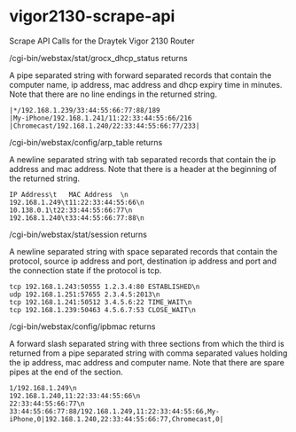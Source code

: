 # vigor2130-scrape-api
Scrape API Calls for the Draytek Vigor 2130 Router

/cgi-bin/webstax/stat/grocx_dhcp_status returns

A pipe separated string with forward separated records that contain the
computer name, ip address, mac address and dhcp expiry time in minutes. 
Note that there are no line endings in the returned string.

```
|*/192.168.1.239/33:44:55:66:77:88/189
|My-iPhone/192.168.1.241/11:22:33:44:55:66/216
|Chromecast/192.168.1.240/22:33:44:55:66:77/233|
```

/cgi-bin/webstax/config/arp_table returns

A newline separated string with tab separated records that contain the
ip address and mac address.
Note that there is a header at the beginning of the returned string. 

```
IP Address\t   MAC Address	\n
192.168.1.249\t11:22:33:44:55:66\n
10.138.0.1\t22:33:44:55:66:77\n
192.168.1.240\t33:44:55:66:77:88\n
```

/cgi-bin/webstax/stat/session returns

A newline separated string with space separated records that contain the 
protocol, source ip address and port, destination ip address and port and the 
connection state if the protocol is tcp.

```
tcp 192.168.1.243:50555 1.2.3.4:80 ESTABLISHED\n
udp 192.168.1.251:57655 2.3.4.5:2013\n
tcp 192.168.1.241:50512 3.4.5.6:22 TIME_WAIT\n
tcp 192.168.1.239:50463 4.5.6.7:53 CLOSE_WAIT\n
```

/cgi-bin/webstax/config/ipbmac returns

A forward slash separated string with three sections from which the third is returned from a pipe separated string with
comma separated values holding the ip address, mac address and computer name. Note that there are spare pipes at the end
of the section.

```
1/192.168.1.249\n
192.168.1.240,11:22:33:44:55:66\n
22:33:44:55:66:77\n
33:44:55:66:77:88/192.168.1.249,11:22:33:44:55:66,My-iPhone,0|192.168.1.240,22:33:44:55:66:77,Chromecast,0|
```
